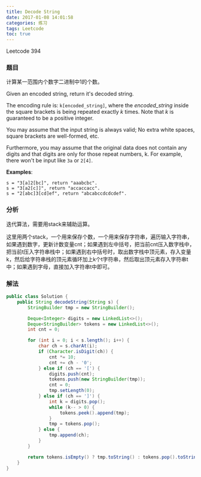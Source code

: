 ```yaml
---
title: Decode String
date: 2017-01-08 14:01:58
categories: 练习
tags: Leetcode
toc: true
---
```


Leetcode 394

### 题目

计算某一范围内个数字二进制中1的个数。

Given an encoded string, return it's decoded string.

The encoding rule is: `k[encoded_string]`, where the *encoded_string* inside the square brackets is being repeated exactly _k_ times. Note that _k_ is guaranteed to be a positive integer.

You may assume that the input string is always valid; No extra white spaces, square brackets are well-formed, etc.

Furthermore, you may assume that the original data does not contain any digits and that digits are only for those repeat numbers, k. For example, there won't be input like `3a` or `2[4]`.

__Examples__:

```
s = "3[a]2[bc]", return "aaabcbc".
s = "3[a2[c]]", return "accaccacc".
s = "2[abc]3[cd]ef", return "abcabccdcdcdef".
```

### 分析

迭代算法，需要用stack来辅助运算。

这里用两个stack，一个用来保存个数，一个用来保存字符串，遍历输入字符串，如果遇到数字，更新计数变量cnt；如果遇到左中括号，把当前cnt压入数字栈中，把当前t压入字符串栈中；如果遇到右中括号时，取出数字栈中顶元素，存入变量k，然后给字符串栈的顶元素循环加上k个t字符串，然后取出顶元素存入字符串t中；如果遇到字母，直接加入字符串t中即可。

### 解法

```java
public class Solution {
    public String decodeString(String s) {
        StringBuilder tmp = new StringBuilder();

        Deque<Integer> digits = new LinkedList<>();
        Deque<StringBuilder> tokens = new LinkedList<>();
        int cnt = 0;

        for (int i = 0; i < s.length(); i++) {
            char ch = s.charAt(i);
            if (Character.isDigit(ch)) {
                cnt *= 10;
                cnt += ch - '0';
            } else if (ch == '[') {
                digits.push(cnt);
                tokens.push(new StringBuilder(tmp));
                cnt = 0;
                tmp.setLength(0);
            } else if (ch == ']') {
                int k = digits.pop();
                while (k-- > 0) {
                    tokens.peek().append(tmp);
                }
                tmp = tokens.pop();
            } else {
                tmp.append(ch);
            }
        }

        return tokens.isEmpty() ? tmp.toString() : tokens.pop().toString();
    }
}
```